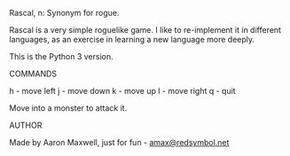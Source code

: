 Rascal, n: Synonym for rogue.

Rascal is a very simple roguelike game. I like to re-implement it in
different languages, as an exercise in learning a new language more
deeply.

This is the Python 3 version.

COMMANDS

h - move left
j - move down
k - move up
l - move right
q - quit

Move into a monster to attack it.

AUTHOR

Made by Aaron Maxwell, just for fun - amax@redsymbol.net
